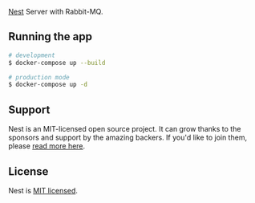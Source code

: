 [Nest](https://github.com/nestjs/nest) Server with Rabbit-MQ.

## Running the app

```bash
# development
$ docker-compose up --build

# production mode
$ docker-compose up -d
```

## Support

Nest is an MIT-licensed open source project. It can grow thanks to the sponsors and support by the amazing backers. If you'd like to join them, please [read more here](https://docs.nestjs.com/support).

## License

Nest is [MIT licensed](LICENSE).
